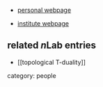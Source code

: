 
* [personal webpage](http://users.ox.ac.uk/~kch/personal.html)

* [institute webpage](https://www.maths.ox.ac.uk/people/keith.hannabuss)

## related $n$Lab entries

* [[topological T-duality]]


category: people